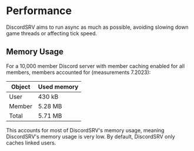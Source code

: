 # Performance

DiscordSRV aims to run async as much as possible, avoiding slowing down game threads or affecting tick speed.

## Memory Usage

For a 10,000 member Discord server with member caching enabled for all members, members accounted for (measurements 7.2023):

| Object  | Used memory |
|---------|-------------|
| User    | 430 kB      |
| Member  | 5.28 MB     |
| Total   | 5.71 MB     |

This accounts for most of DiscordSRV's memory usage, meaning DiscordSRV's memory usage is very low.
By default, DiscordSRV only caches linked users.
